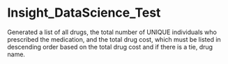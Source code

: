 # Insight_DataScience_Test
Generated a list of all drugs, the total number of UNIQUE individuals who prescribed the medication, and the total drug cost,
which must be listed in descending order based on the total drug cost and if there is a tie, drug name.
